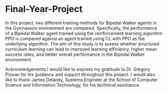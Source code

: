 # Final-Year-Project

In this project, two different training methods for Bipedal Walker agents in the Gymnasium environment are compared. Specifically, the performance of a Bipedal Walker agent trained using the reinforcement learning algorithm PPO is compared against an agent trained using CL with PPO as the underlying algorithm. The aim of this study is to assess whether structured curriculum learning can lead to improved learning efficiency, higher mean success rates, and better overall performance in the Bipedal Walker environment. 

Acknowledgements
I would like to express my gratitude to Dr. Gregory Provan for his guidance and support throughout this project. I would also like to thank James Delaney, Systems Engineer at the School of Computer Science and Information Technology, for his technical assistance.

